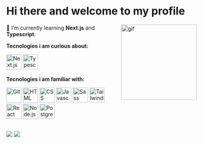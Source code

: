 # Hi there and welcome to my profile

<img align='right' alt='gif'  width='200' src='https://images-wixmp-ed30a86b8c4ca887773594c2.wixmp.com/f/9f1007cf-98b5-48b3-9a46-cace7d3bd8d3/d59bmpc-4dc143f6-03b3-4655-a75a-a3913d1a667d.gif?token=eyJ0eXAiOiJKV1QiLCJhbGciOiJIUzI1NiJ9.eyJzdWIiOiJ1cm46YXBwOjdlMGQxODg5ODIyNjQzNzNhNWYwZDQxNWVhMGQyNmUwIiwiaXNzIjoidXJuOmFwcDo3ZTBkMTg4OTgyMjY0MzczYTVmMGQ0MTVlYTBkMjZlMCIsIm9iaiI6W1t7InBhdGgiOiJcL2ZcLzlmMTAwN2NmLTk4YjUtNDhiMy05YTQ2LWNhY2U3ZDNiZDhkM1wvZDU5Ym1wYy00ZGMxNDNmNi0wM2IzLTQ2NTUtYTc1YS1hMzkxM2QxYTY2N2QuZ2lmIn1dXSwiYXVkIjpbInVybjpzZXJ2aWNlOmZpbGUuZG93bmxvYWQiXX0.8xCGJ8ewr2j5R66gLXb1o8x84xkhe9Jz0GQAiQ4_jSk'>

:seedling:  I’m currently learning <b>Next.js</b> and <b>Typescript</b>.

**Tecnologies i am curious about:**
<div>
  <a href='#'><img alt='Next.js' width='40' src="https://cdn.jsdelivr.net/gh/devicons/devicon/icons/nextjs/nextjs-original.svg" /></a>
  <a href='#'><img alt='Typescript' width='40' src="https://cdn.jsdelivr.net/gh/devicons/devicon@latest/icons/typescript/typescript-original.svg" /></a>
</div>

**Tecnologies i am familiar with:**
<div>
  <a href='#'><img alt='Git' width='40' src='https://cdn.jsdelivr.net/gh/devicons/devicon/icons/git/git-original.svg'></a>
  <a href='#'><img alt='HTML' width='40' src='https://cdn.jsdelivr.net/gh/devicons/devicon/icons/html5/html5-original.svg'></a>
  <a href='#'><img alt='CSS' width='40' src='https://cdn.jsdelivr.net/gh/devicons/devicon/icons/css3/css3-original.svg'></a>
  <a href='#'><img alt='Javascript' width='40' src='https://cdn.jsdelivr.net/gh/devicons/devicon/icons/javascript/javascript-original.svg'></a>
  <a href='#'><img alt='Sass' width='40' src="https://cdn.jsdelivr.net/gh/devicons/devicon/icons/sass/sass-original.svg" /></a>
  <a href='#'><img alt='Tailwind' width='40' src="https://cdn.jsdelivr.net/gh/devicons/devicon@latest/icons/tailwindcss/tailwindcss-original.svg" /></a>
  <a href='#'><img alt='React' width='40' src='https://cdn.jsdelivr.net/gh/devicons/devicon/icons/react/react-original.svg'></a>
  <a href='#'><img alt='Node.js' width='40' src='https://cdn.jsdelivr.net/gh/devicons/devicon/icons/nodejs/nodejs-original.svg'></a>
  <a href='#'><img alt='PostgreSQL' width='40' src='https://cdn.jsdelivr.net/gh/devicons/devicon/icons/postgresql/postgresql-original.svg'></a>
</div>

##
<div>
  <a href='mailto:marb.schuler@gmail.com' target='_blank'><img src='https://img.shields.io/badge/Gmail-D14836?style=for-the-badge&logo=gmail&logoColor=white'></a>
  <a href='https://www.linkedin.com/in/marcobschuler/' target='_blank'><img src='https://img.shields.io/badge/-LinkedIn-%230077B5?style=for-the-badge&logo=linkedin&logoColor=white'></a>
</div>
